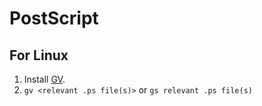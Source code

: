 # PostScript

## For Linux
1. Install [GV](http://www.gnu.org/software/gv/).
2. `gv <relevant .ps file(s)>` or `gs relevant .ps file(s)`
